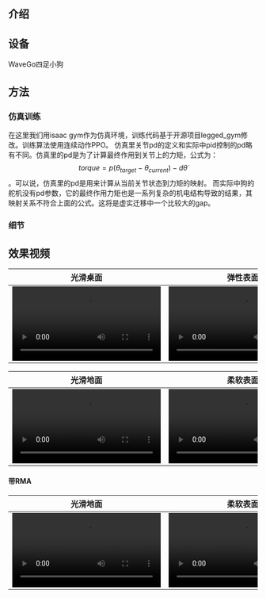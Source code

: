 ## 介绍


## 设备
WaveGo四足小狗

## 方法
### 仿真训练
在这里我们用isaac gym作为仿真环境，训练代码基于开源项目legged_gym修改。训练算法使用连续动作PPO。
仿真里关节pd的定义和实际中pid控制的pd略有不同。仿真里的pd是为了计算最终作用到关节上的力矩，公式为：$$torque = p (\theta_{target} - \theta_{current}) - d \dot{\theta}$$。可以说，仿真里的pd是用来计算从当前关节状态到力矩的映射。
而实际中狗的舵机没有pd参数，它的最终作用力矩也是一系列复杂的机电结构导致的结果，其映射关系不符合上面的公式。这将是虚实迁移中一个比较大的gap。

### 细节


## 效果视频
| 光滑桌面  | 弹性表面 |
| ------------- | ------------- |
| <video src="https://github.com/Chortine/Puppy-Locomotion/assets/107395103/7d432b00-0fe5-4708-b102-10568e7e2b5d">  | <video src="https://github.com/Chortine/Puppy-Locomotion/assets/107395103/6b2e3eef-1445-47b2-9b3c-6167f3147ee7">|

| 光滑地面  | 柔软表面 |
| ------------- | ------------- |
| <video src="https://github.com/Chortine/Puppy-Locomotion/assets/107395103/951fb168-5261-4f72-9f1a-d5551a720602">  | <video src="https://github.com/Chortine/Puppy-Locomotion/assets/107395103/6933d48d-ca22-4ae6-96bb-05a455067802">|
  

#### 带RMA
  
| 光滑地面  | 柔软表面 |
| ------------- | ------------- |
| <video src="https://github.com/Chortine/Puppy-Locomotion/assets/107395103/e1050dd7-97f5-4d01-89a7-7043bc04d4c7">  | <video src="https://github.com/Chortine/Puppy-Locomotion/assets/107395103/5ce325f1-0723-4e14-8ddb-92ae9d711cf5">|
  
<!-- https://github.com/Chortine/Puppy-Locomotion/assets/107395103/e1050dd7-97f5-4d01-89a7-7043bc04d4c7 -->

<!-- 

https://github.com/Chortine/Puppy-Locomotion/assets/107395103/6933d48d-ca22-4ae6-96bb-05a455067802


https://github.com/Chortine/Puppy-Locomotion/assets/107395103/951fb168-5261-4f72-9f1a-d5551a720602 -->



<!-- https://github.com/Chortine/Puppy-Locomotion/assets/107395103/5ce325f1-0723-4e14-8ddb-92ae9d711cf5 -->

